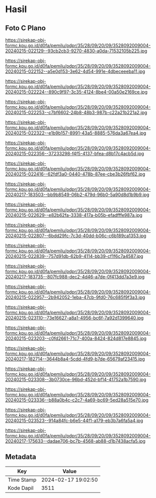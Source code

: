 # Hasil

## Foto C Plano

https://sirekap-obj-formc.kpu.go.id/d0fa/pemilu/pdpr/35/28/09/20/09/3528092009004-20240215-022129--93cb2cb3-9270-4830-a0da-71532105b225.jpg

https://sirekap-obj-formc.kpu.go.id/d0fa/pemilu/pdpr/35/28/09/20/09/3528092009004-20240215-022152--a5e0d153-3e62-4d54-991e-4dbeceeeba11.jpg

https://sirekap-obj-formc.kpu.go.id/d0fa/pemilu/pdpr/35/28/09/20/09/3528092009004-20240215-022224--890c9f97-3c35-4124-8be4-00a50e2169ce.jpg

https://sirekap-obj-formc.kpu.go.id/d0fa/pemilu/pdpr/35/28/09/20/09/3528092009004-20240215-022253--c7bf6602-24b8-48b3-987b-c22a21b221a2.jpg

https://sirekap-obj-formc.kpu.go.id/d0fa/pemilu/pdpr/35/28/09/20/09/3528092009004-20240215-022322--e1b9b157-8991-43a5-8885-576da3a67ea4.jpg

https://sirekap-obj-formc.kpu.go.id/d0fa/pemilu/pdpr/35/28/09/20/09/3528092009004-20240215-022356--37233298-f4f5-4137-bfea-d8b17c4acb5d.jpg

https://sirekap-obj-formc.kpu.go.id/d0fa/pemilu/pdpr/35/28/09/20/09/3528092009004-20240215-022416--62fdf3a0-0440-478b-87ee-cbe3b26fbf62.jpg

https://sirekap-obj-formc.kpu.go.id/d0fa/pemilu/pdpr/35/28/09/20/09/3528092009004-20240217-183503--bb9b8549-06b2-479d-96b0-5a90d8d1b9b9.jpg

https://sirekap-obj-formc.kpu.go.id/d0fa/pemilu/pdpr/35/28/09/20/09/3528092009004-20240215-022629--e82b62fa-3338-417a-b05b-efadfffe987a.jpg

https://sirekap-obj-formc.kpu.go.id/d0fa/pemilu/pdpr/35/28/09/20/09/3528092009004-20240215-022807--6bdd29fc-7c3d-40dd-b06c-c6b189ca1353.jpg

https://sirekap-obj-formc.kpu.go.id/d0fa/pemilu/pdpr/35/28/09/20/09/3528092009004-20240215-022839--757d91db-62b9-4114-bb39-cf1f6c7a4587.jpg

https://sirekap-obj-formc.kpu.go.id/d0fa/pemilu/pdpr/35/28/09/20/09/3528092009004-20240217-183735--807fc988-dec2-4d46-a7de-0f413dd7a3e9.jpg

https://sirekap-obj-formc.kpu.go.id/d0fa/pemilu/pdpr/35/28/09/20/09/3528092009004-20240215-022957--2b942052-1eba-47cb-9fd0-76c685f9f3a3.jpg

https://sirekap-obj-formc.kpu.go.id/d0fa/pemilu/pdpr/35/28/09/20/09/3528092009004-20240215-023110--73e16627-a8a1-4956-bc6f-7a92d1399640.jpg

https://sirekap-obj-formc.kpu.go.id/d0fa/pemilu/pdpr/35/28/09/20/09/3528092009004-20240215-023203--c0fd2661-71c7-400a-8424-824d817e8845.jpg

https://sirekap-obj-formc.kpu.go.id/d0fa/pemilu/pdpr/35/28/09/20/09/3528092009004-20240217-182714--3644b8a4-5cdd-4fd9-b7de-65679af23415.jpg

https://sirekap-obj-formc.kpu.go.id/d0fa/pemilu/pdpr/35/28/09/20/09/3528092009004-20240215-023308--3b0730ce-96bd-452d-bf14-41752a1b7590.jpg

https://sirekap-obj-formc.kpu.go.id/d0fa/pemilu/pdpr/35/28/09/20/09/3528092009004-20240215-023336--b88a0b4c-c2c7-4a69-bc69-5ed28a515e70.jpg

https://sirekap-obj-formc.kpu.go.id/d0fa/pemilu/pdpr/35/28/09/20/09/3528092009004-20240215-023523--914a84fc-b6e5-44f1-a179-eb3b7a6fa5a4.jpg

https://sirekap-obj-formc.kpu.go.id/d0fa/pemilu/pdpr/35/28/09/20/09/3528092009004-20240217-175633--dadae706-bc7b-4568-ab88-d1b7438acfa5.jpg


## Metadata

| Key        | Value               |
| ---------- | ------------------- |
| Time Stamp | 2024-02-17 19:02:50 |
| Kode Dapil | 3511                |



